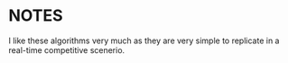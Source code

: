# NOTES

I like these algorithms very much as they are very simple to replicate in a real-time competitive scenerio.